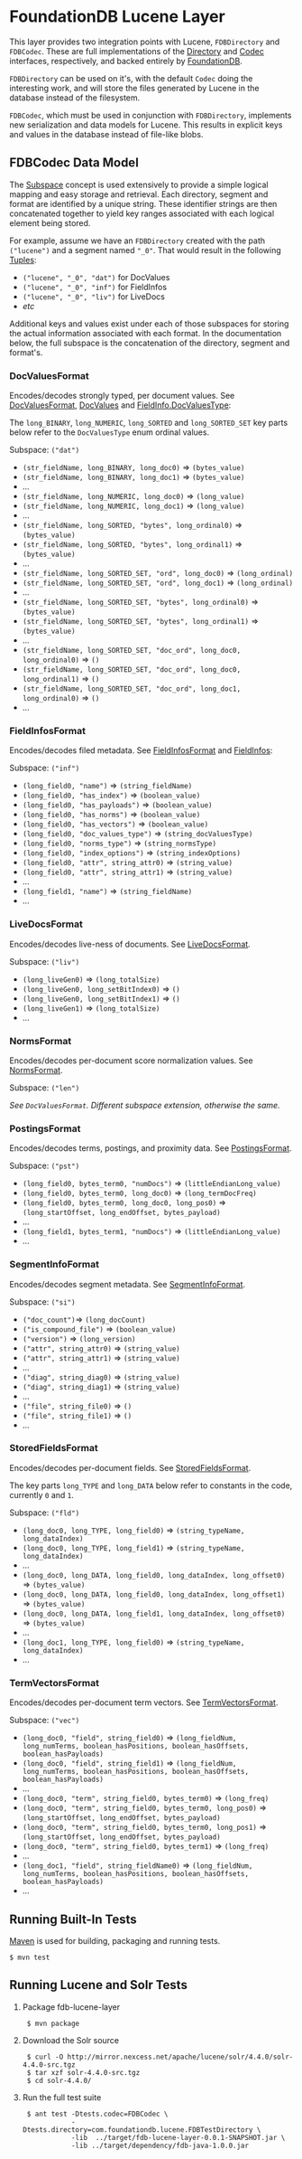 # FoundationDB Lucene Layer

This layer provides two integration points with Lucene, `FDBDirectory` and 
`FDBCodec`. These are full implementations of the [Directory](https://lucene.apache.org/core/4_4_0/core/org/apache/lucene/store/Directory.html)
and [Codec](https://lucene.apache.org/core/4_4_0/core/org/apache/lucene/codecs/Codec.html)
interfaces, respectively, and backed entirely by [FoundationDB](https://foundationdb.com/).

`FDBDirectory` can be used on it's, with the default `Codec` doing the 
interesting work, and will store the files generated by Lucene in the database
instead of the filesystem.

`FDBCodec`, which must be used in conjunction with `FDBDirectory`, implements 
new serialization and data models for Lucene. This results in explicit keys and
values in the database instead of file-like blobs.


## FDBCodec Data Model

The [Subspace](https://foundationdb.com/documentation/data-modeling.html#subspaces-of-keys)
concept is used extensively to provide a simple logical mapping and easy
storage and retrieval. Each directory, segment and format are identified by a
unique string. These identifier strings are then concatenated together to yield
key ranges associated with each logical element being stored.

For example, assume we have an `FDBDirectory` created with the path
`("lucene")` and a segment named `"_0"`. That would result in the following
[Tuples](https://foundationdb.com/documentation/data-modeling.html#tuples):

- `("lucene", "_0", "dat")` for DocValues
- `("lucene", "_0", "inf")` for FieldInfos
- `("lucene", "_0", "liv")` for LiveDocs
- _etc_

Additional keys and values exist under each of those subspaces for storing the 
actual information associated with each format. In the documentation below,
the full subspace is the concatenation of the directory, segment and format's.


### DocValuesFormat

Encodes/decodes strongly typed, per document values. See
[DocValuesFormat](https://lucene.apache.org/core/4_0_0/core/org/apache/lucene/codecs/DocValuesFormat.html),
[DocValues](https://lucene.apache.org/core/4_4_0/core/org/apache/lucene/index/DocValues.html)
and
[FieldInfo.DocValuesType](https://lucene.apache.org/core/4_4_0/core/org/apache/lucene/index/FieldInfo.DocValuesType.html):

The `long_BINARY`, `long_NUMERIC`, `long_SORTED` and `long_SORTED_SET` key parts
below refer to the `DocValuesType` enum ordinal values.

Subspace: `("dat")`

- `(str_fieldName, long_BINARY, long_doc0)` => `(bytes_value)`
- `(str_fieldName, long_BINARY, long_doc1)` => `(bytes_value)`
- _..._
- `(str_fieldName, long_NUMERIC, long_doc0)` => `(long_value)`
- `(str_fieldName, long_NUMERIC, long_doc1)` => `(long_value)`
- _..._
- `(str_fieldName, long_SORTED, "bytes", long_ordinal0)` => `(bytes_value)`
- `(str_fieldName, long_SORTED, "bytes", long_ordinal1)` => `(bytes_value)`
- _..._
- `(str_fieldName, long_SORTED_SET, "ord", long_doc0)` => `(long_ordinal)`
- `(str_fieldName, long_SORTED_SET, "ord", long_doc1)` => `(long_ordinal)`
- _..._
- `(str_fieldName, long_SORTED_SET, "bytes", long_ordinal0)` => `(bytes_value)`
- `(str_fieldName, long_SORTED_SET, "bytes", long_ordinal1)` => `(bytes_value)`
- _..._
- `(str_fieldName, long_SORTED_SET, "doc_ord", long_doc0, long_ordinal0)` => `()`
- `(str_fieldName, long_SORTED_SET, "doc_ord", long_doc0, long_ordinal1)` => `()`
- `(str_fieldName, long_SORTED_SET, "doc_ord", long_doc1, long_ordinal0)` => `()`
- _..._


### FieldInfosFormat

Encodes/decodes filed metadata. See
[FieldInfosFormat](https://lucene.apache.org/core/4_0_0/core/org/apache/lucene/codecs/FieldInfosFormat.html)
and
[FieldInfos](https://lucene.apache.org/core/4_0_0/core/org/apache/lucene/index/FieldInfos.html):

Subspace: `("inf")`

- `(long_field0, "name")` => `(string_fieldName)`
- `(long_field0, "has_index")` => `(boolean_value)`
- `(long_field0, "has_payloads")` => `(boolean_value)`
- `(long_field0, "has_norms")` => `(boolean_value)`
- `(long_field0, "has_vectors")` => `(boolean_value)`
- `(long_field0, "doc_values_type")` => `(string_docValuesType)`
- `(long_field0, "norms_type")` => `(string_normsType)`
- `(long_field0, "index_options")` => `(string_indexOptions)`
- `(long_field0, "attr", string_attr0)` => `(string_value)`
- `(long_field0, "attr", string_attr1)` => `(string_value)`
- _..._
- `(long_field1, "name")` => `(string_fieldName)`
- _..._


### LiveDocsFormat

Encodes/decodes live-ness of documents. See
[LiveDocsFormat](https://lucene.apache.org/core/4_0_0/core/org/apache/lucene/codecs/LiveDocsFormat.html).

Subspace: `("liv")`

- `(long_liveGen0)` => `(long_totalSize)`
- `(long_liveGen0, long_setBitIndex0)` => `()`
- `(long_liveGen0, long_setBitIndex1)` => `()`
- `(long_liveGen1)` => `(long_totalSize)`
- _..._


### NormsFormat

Encodes/decodes per-document score normalization values. See
[NormsFormat](https://lucene.apache.org/core/4_0_0/core/org/apache/lucene/codecs/NormsFormat.html).

Subspace: `("len")`

_See `DocValuesFormat`. Different subspace extension, otherwise the same._


### PostingsFormat

Encodes/decodes terms, postings, and proximity data. See
[PostingsFormat](https://lucene.apache.org/core/4_0_0/core/org/apache/lucene/codecs/PostingsFormat.html).

Subspace: `("pst")`

- `(long_field0, bytes_term0, "numDocs")` => `(littleEndianLong_value)`
- `(long_field0, bytes_term0, long_doc0)` => `(long_termDocFreq)`
- `(long_field0, bytes_term0, long_doc0, long_pos0)` => `(long_startOffset, long_endOffset, bytes_payload)`
- _..._
- `(long_field1, bytes_term1, "numDocs")` => `(littleEndianLong_value)`
- _..._


### SegmentInfoFormat

Encodes/decodes segment metadata. See
[SegmentInfoFormat](https://lucene.apache.org/core/4_0_0/core/org/apache/lucene/codecs/SegmentInfoFormat.html).

Subspace: `("si")`

- `("doc_count")`=> `(long_docCount)`
- `("is_compound_file")` => `(boolean_value)`
- `("version")` => `(long_version)`
- `("attr", string_attr0)` => `(string_value)`
- `("attr", string_attr1)` => `(string_value)`
- _..._
- `("diag", string_diag0)` => `(string_value)`
- `("diag", string_diag1)` => `(string_value)`
- _..._
- `("file", string_file0)` => `()`
- `("file", string_file1)` => `()`
- _..._


### StoredFieldsFormat

Encodes/decodes per-document fields. See
[StoredFieldsFormat](https://lucene.apache.org/core/4_0_0/core/org/apache/lucene/codecs/SegmentInfoFormat.html).

The key parts `long_TYPE` and `long_DATA` below refer to constants in the code, currently `0` and `1`.

Subspace: `("fld")`

- `(long_doc0, long_TYPE, long_field0)` => `(string_typeName, long_dataIndex)`
- `(long_doc0, long_TYPE, long_field1)` => `(string_typeName, long_dataIndex)`
- _..._
- `(long_doc0, long_DATA, long_field0, long_dataIndex, long_offset0)` => `(bytes_value)`
- `(long_doc0, long_DATA, long_field0, long_dataIndex, long_offset1)` => `(bytes_value)`
- `(long_doc0, long_DATA, long_field1, long_dataIndex, long_offset0)` => `(bytes_value)`
- _..._
- `(long_doc1, long_TYPE, long_field0)` => `(string_typeName, long_dataIndex)`
- _..._


### TermVectorsFormat

Encodes/decodes per-document term vectors. See
[TermVectorsFormat](https://lucene.apache.org/core/4_0_0/core/org/apache/lucene/codecs/TermVectorsFormat.html).

Subspace: `("vec")`

- `(long_doc0, "field", string_field0)` => `(long_fieldNum, long_numTerms, boolean_hasPositions, boolean_hasOffsets, boolean_hasPayloads)`
- `(long_doc0, "field", string_field1)` => `(long_fieldNum, long_numTerms, boolean_hasPositions, boolean_hasOffsets, boolean_hasPayloads)`
- _..._
- `(long_doc0, "term", string_field0, bytes_term0)` => `(long_freq)`
- `(long_doc0, "term", string_field0, bytes_term0, long_pos0)` => `(long_startOffset, long_endOffset, bytes_payload)`
- `(long_doc0, "term", string_field0, bytes_term0, long_pos1)` => `(long_startOffset, long_endOffset, bytes_payload)`
- `(long_doc0, "term", string_field0, bytes_term1)` => `(long_freq)`
- _..._
- `(long_doc1, "field", string_fieldName0)` => `(long_fieldNum, long_numTerms, boolean_hasPositions, boolean_hasOffsets, boolean_hasPayloads)`
- _..._


## Running Built-In Tests

[Maven](http://maven.apache.org/) is used for building, packaging and running
tests.

`$ mvn test`


## Running Lucene and Solr Tests

1. Package fdb-lucene-layer

        $ mvn package

2. Download the Solr source

        $ curl -O http://mirror.nexcess.net/apache/lucene/solr/4.4.0/solr-4.4.0-src.tgz
        $ tar xzf solr-4.4.0-src.tgz
        $ cd solr-4.4.0/

3. Run the full test suite

        $ ant test -Dtests.codec=FDBCodec \
                   -Dtests.directory=com.foundationdb.lucene.FDBTestDirectory \
                   -lib  ../target/fdb-lucene-layer-0.0.1-SNAPSHOT.jar \
                   -lib ../target/dependency/fdb-java-1.0.0.jar
